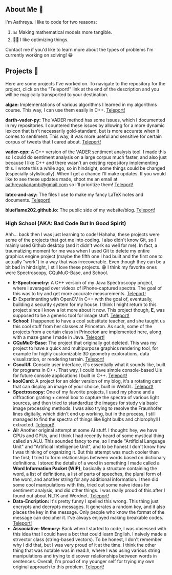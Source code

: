 ## About Me 🌊 

I'm Aathreya. I like to code for two reasons:
1. 📊 Making mathematical models more tangible.
2. 🏃‍♂️ I like optimizing things.

Contact me if you'd like to learn more about the types of problems I'm currently working on solving! 😁

## Projects 🌱 

Here are some projects I've worked on. To navigate to the repository for the project, click on the "Teleport!" link at the end of the description and you will be magically transported to your destination.

**algae:** Implementations of various algorithms I learned in my algorithms course. This way, I can use them easily in C++. <a href="https://github.com/BlueFlame202/algae">Teleport!</a>

**darth-vader-py:** The VADER method has some issues, which I documented in my repositories. I countered these issues by allowing for a more dynamic lexicon that isn't necessarily gold-standard, but is more accurate when it comes to sentiment. This way, it was more useful and sensitive for certain corpus of tweets that I cared about. <a href="https://github.com/BlueFlame202/darth-vader-py">Teleport!</a>

**vader-cpp:** A C++ version of the VADER sentiment analysis tool. I made this so I could do sentiment analysis on a large corpus much faster, and also just because I like C++ and there wasn't an existing repository implementing this. I wrote this a while ago, so in hindsight, some things could be changed (especially stylistically). When I get a chance I'll make updates. If you would like to see these updates made, shoot me an email at aathreyakadambi@gmail.com so I'll prioritize them! <a href="https://github.com/BlueFlame202/vader-cpp">Teleport!</a>

**latex-and-asy:** The files I use to make my fancy LaTeX notes and documents. <a href="https://github.com/BlueFlame202/latex-and-asy">Teleport!</a>

**blueflame202.github.io:** The public side of my website/blog. <a href="https://github.com/BlueFlame202/blueflame202.github.io">Teleport!</a>

### High School (AKA: Bad Code But In Good Spirit)

Ahh... back then I was just learning to code! Hahaha, these projects were some of the projects that got me into coding. I also didn't know Git, so I mainly used Github desktop (and it didn't work so well for me). In fact, a traumatizing moment for me was when I used Git to delete my entire graphics engine project (maybe the fifth one I had built and the first one to actually "work") in a way that was irrecoverable. Even though they can be a bit bad in hindsight, I still love these projects. 😁 I think my favorite ones were Spectroscopy, CQuMuG-Base, and School.

- **E-Spectrometry:** A C++ version of my Java Spectroscopy project, where I averaged over videos of iPhone-captured spectra. The goal of this was to try and get more accurate measurements. <a href="https://github.com/BlueFlame202/E-Spectrometry">Teleport!</a>
- **E:** Experimenting with OpenCV in C++ with the goal of, eventually, building a security system for my house. I think I might return to this project since I know a lot more about it now. This project though, **E**, was supposed to be a generic tool for image stuff. <a href="https://github.com/BlueFlame202/E">Teleport!</a>
- **School:** I happened to have a cool substitute teacher, and she taught us this cool stuff from her classes at Princeton. As such, some of the projects from a certain class in Princeton are implemented here, along with a maze game I made in Java. <a href="https://github.com/BlueFlame202/School">Teleport!</a>
- **CQuMuG-Base**: The project that originally got deleted. This was my project to have a quick and multipurpose graphics rendering tool, for example for highly customizable 3D geometry explorations, data visualization, or rendering terrain. <a href="https://github.com/BlueFlame202/CQuMuG-Base">Teleport!</a>
- **CsoulUI:** Console user interface, it's essentially what it sounds like, built for programs in C++. That way, I could have simple console-based UIs for future console applications I built in C++. <a href="https://github.com/BlueFlame202/CsoulUI">Teleport!</a>
- **koolCard:** A project for an older version of my blog, it's a rotating card that can display an image of your choice, built in WebGL. <a href="https://github.com/BlueFlame202/koolCard">Teleport!</a>
- **Spectroscopy:** One of my favorite projects, I used my phone and a diffraction grating + cereal box to capture the spectra of various light sources, and then tried to standardize the images for study via basic image processing methods. I was also trying to resolve the Fraunhofer lines digitally, which didn't end up working, but in the process, I still managed to find the spectra of things like light bulbs and chlorophyll I extracted. <a href="https://github.com/BlueFlame202/Spectroscopy">Teleport!</a>
- **AI:** Another original attempt at some AI stuff. I thought: hey, we have CPUs and GPUs, and I think I had recently heard of some mystical thing called an ALU. This sounded fancy to me, so I made "Artificial Language Unit" and "Artificial Intelligence Unit", and to be honest I don't know how I was thinking of organizing it. But this attempt was much cooler than the first; I tried to form relationships between words based on dictionary definitions. I stored the details of a word in something I made called a **Word Information Packet (WIP)**, basically a structure containing the word, a list of definitions, a list of parts of speeches, the plural form of the word, and another string for any additional information. I then did some cool manipulations with this, tried out some naive ideas for sentiment analysis, and did other things. I was really proud of this after I found out about NLTK and Wordnet. <a href="https://github.com/BlueFlame202/AI">Teleport!</a>
- **Data-Encription:** It's pretty funny I spelled this wrong. This thing just encrypts and decrypts messages. It generates a random key, and it also places the key in the message. Only people who know the format of the message can decipher it. I've always enjoyed making breakable codes. <a href="https://github.com/BlueFlame202/Data-Encription">Teleport!</a>
- **Associative-Memory:** Back when I started to code, I was obsessed with this idea that I could have a bot that could learn English. I naively made a strvector class (string-based vectors). To be honest, I don't remember why I did that, but I was very proud of it at the time. I think the other thing that was notable was in read.h, where I was using various string manipulations and trying to discover relationships between words in sentences. Overall, I'm proud of my younger self for trying my own original approach to this problem. <a href="https://github.com/BlueFlame202/Associative-Memory">Teleport!</a>


<!-- Commented out bc I felt like my profile was too resume-like. I feel like you can see what types of things I use by looking at my code.
## Skills 🧰 

I'm able to pick up and work in most object-oriented programming languages. My favorite languages are **C++** (for speed and beauty), **Python** (for ease of use and widespread acceptance), and **Java** (for cross-platform and OOP). I'm also familiar with web programming and the related languages and principles, although this isn't an area I have as much expertise in. I used **Next.js** to build my website/blog.

For games, I generally use **OpenGL/GLM/GLEW/GLFW**. For manipulating tensors and ML, I have worked with both **Pytorch** and **Tensorflow/Keras**. I am familiar with **Pandas/Scipy** for basic data manipulation and other ML things. Recently, I've been learning **FEniCSx** (a software for using FEM to solve PDEs).

Some other notable things I like using include **NumPy** for super fast math in **Python**, **OpenCV** for generic image processing, **PyMuPDF** for parsing PDFs, **HuggingFace** and **NLTK** for language modeling, and **BeautifulSoup/Selenium** for scraping.
-->
